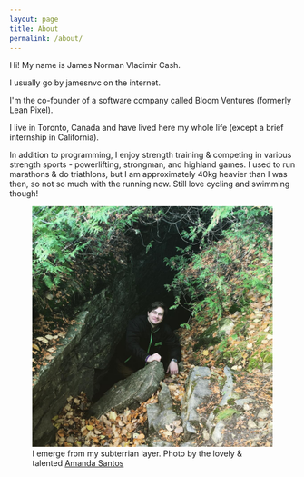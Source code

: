 ```yaml
---
layout: page
title: About
permalink: /about/
---
```


Hi! My name is James Norman Vladimir Cash.

I usually go by jamesnvc on the internet.

I'm the co-founder of a software company called Bloom Ventures (formerly Lean Pixel).

I live in Toronto, Canada and have lived here my whole life (except a brief internship in California).

In addition to programming, I enjoy strength training & competing in various strength sports - powerlifting, strongman, and highland games.
I used to run marathons & do triathlons, but I am approximately 40kg heavier than I was then, so not so much with the running now.
Still love cycling and swimming though!

<figure class="author-pic">
<img src="/images/a_portrait_of_the_artist_as_a_cave_troll.jpg" alt="it me">
<figcaption>
I emerge from my subterrian layer.
Photo by the lovely & talented <a href="https://instagram.com/magic.santos/">Amanda Santos</a>
</figcaption>
</figure>

